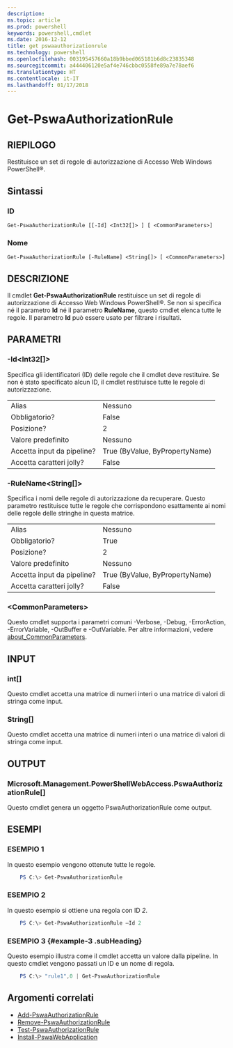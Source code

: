 ```yaml
---
description: 
ms.topic: article
ms.prod: powershell
keywords: powershell,cmdlet
ms.date: 2016-12-12
title: get pswaauthorizationrule
ms.technology: powershell
ms.openlocfilehash: 003195457660a18b9bbed065181b6d8c23835348
ms.sourcegitcommit: a444406120e5af4e746cbbc0558fe89a7e78aef6
ms.translationtype: HT
ms.contentlocale: it-IT
ms.lasthandoff: 01/17/2018
---
```

# <a name="get-pswaauthorizationrule"></a>Get-PswaAuthorizationRule

## <a name="synopsis"></a>RIEPILOGO

Restituisce un set di regole di autorizzazione di Accesso Web Windows PowerShell®.

## <a name="syntax"></a>Sintassi

### <a name="id"></a>ID
```
Get-PswaAuthorizationRule [[-Id] <Int32[]> ] [ <CommonParameters>]
```

### <a name="name"></a>Nome
```
Get-PswaAuthorizationRule [-RuleName] <String[]> [ <CommonParameters>]
```

## <a name="description"></a>DESCRIZIONE

Il cmdlet **Get-PswaAuthorizationRule** restituisce un set di regole di autorizzazione di Accesso Web Windows PowerShell®.
Se non si specifica né il parametro **Id** né il parametro **RuleName**, questo cmdlet elenca tutte le regole. Il parametro **Id** può essere usato per filtrare i risultati.

## <a name="parameters"></a>PARAMETRI

### <a name="-idltint32gt"></a>-Id&lt;Int32\[\]&gt;

Specifica gli identificatori (ID) delle regole che il cmdlet deve restituire. Se non è stato specificato alcun ID, il cmdlet restituisce tutte le regole di autorizzazione.

|||  
|-|-|
| Alias                              | Nessuno                                 |
| Obbligatorio?                            | False                                |
| Posizione?                            | 2                                    |
| Valore predefinito                        | Nessuno                                 |
| Accetta input da pipeline?               | True (ByValue, ByPropertyName)       |
| Accetta caratteri jolly?          | False                                |

### <a name="-rulenameltstringgt"></a>-RuleName&lt;String\[\]&gt;

Specifica i nomi delle regole di autorizzazione da recuperare. Questo parametro restituisce tutte le regole che corrispondono esattamente ai nomi delle regole delle stringhe in questa matrice.

|||  
|-|-|
| Alias                              | Nessuno                                 |
| Obbligatorio?                            | True                                 |
| Posizione?                            | 2                                    |
| Valore predefinito                        | Nessuno                                 |
| Accetta input da pipeline?               | True (ByValue, ByPropertyName)       |
| Accetta caratteri jolly?          | False                                |

### <a name="ltcommonparametersgt"></a>&lt;CommonParameters&gt;

Questo cmdlet supporta i parametri comuni -Verbose, -Debug, -ErrorAction, -ErrorVariable, -OutBuffer e -OutVariable.
Per altre informazioni, vedere [about_CommonParameters](http://go.microsoft.com/fwlink/p/?LinkID=113216).

## <a name="inputs"></a>INPUT

### <a name="int"></a>int\[\]

Questo cmdlet accetta una matrice di numeri interi o una matrice di valori di stringa come input.

### <a name="string"></a>String\[\]

Questo cmdlet accetta una matrice di numeri interi o una matrice di valori di stringa come input.

## <a name="outputs"></a>OUTPUT

### <a name="microsoftmanagementpowershellwebaccesspswaauthorizationrule"></a>Microsoft.Management.PowerShellWebAccess.PswaAuthorizationRule\[\]

Questo cmdlet genera un oggetto PswaAuthorizationRule come output.


## <a name="examples"></a>ESEMPI

### <a name="example-1"></a>ESEMPIO 1

In questo esempio vengono ottenute tutte le regole.

```PowerShell
    PS C:\> Get-PswaAuthorizationRule
```

### <a name="example-2"></a>ESEMPIO 2

In questo esempio si ottiene una regola con ID *2*.

```PowerShell
    PS C:\> Get-PswaAuthorizationRule –Id 2
```

### <a name="example-3-example-3-subheading"></a>ESEMPIO 3 {#example-3 .subHeading}

Questo esempio illustra come il cmdlet accetta un valore dalla pipeline.
In questo cmdlet vengono passati un ID e un nome di regola.

```PowerShell
    PS C:\> "rule1",0 | Get-PswaAuthorizationRule
```

## <a name="related-topics"></a>Argomenti correlati

- [Add-PswaAuthorizationRule](add-pswaauthorizationrule.md)
- [Remove-PswaAuthorizationRule](remove-pswaauthorizationrule.md)
- [Test-PswaAuthorizationRule](test-pswaauthorizationrule.md)
- [Install-PswaWebApplication](install-pswawebapplication.md)
